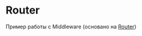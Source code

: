 # Router

Пример работы с Middleware (основано на [Router](https://github.com/FloriaProduction/FloriaTelegramBotAPI/tree/main/Examples/Router))